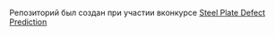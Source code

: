 Репозиторий был создан при участии вконкурсе [Steel Plate Defect Prediction](https://www.kaggle.com/competitions/playground-series-s4e2)
